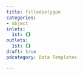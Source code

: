 ```yaml
---
title: filledpolygon
categories:
- object
inlets:
  1st: {}
outlets:
  1st: {}
draft: true
pdcategory: Data Templates

---
```


